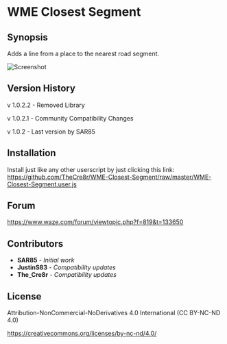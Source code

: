 # WME Closest Segment

## Synopsis

Adds a line from a place to the nearest road segment.

![Screenshot](http://image.prntscr.com/image/ad6e5f7a36c04fcd82f799a76180b4ca.png)

## Version History

v 1.0.2.2 - Removed Library

v 1.0.2.1 - Community Compatibility Changes

v 1.0.2 - Last version by SAR85

## Installation

Install just like any other userscript by just clicking this link:
https://github.com/TheCre8r/WME-Closest-Segment/raw/master/WME-Closest-Segment.user.js

## Forum
https://www.waze.com/forum/viewtopic.php?f=819&t=133650

## Contributors

* **SAR85** - *Initial work*
* **JustinS83** - *Compatibility updates*
* **The_Cre8r** - *Compatibility updates*

## License


Attribution-NonCommercial-NoDerivatives 4.0 International (CC BY-NC-ND 4.0)

https://creativecommons.org/licenses/by-nc-nd/4.0/
